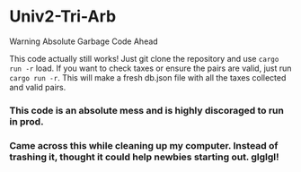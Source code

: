 # Univ2-Tri-Arb
Warning Absolute Garbage Code Ahead

This code actually still works! Just git clone the repository and use `cargo run -r` load. If you want to check taxes or ensure the pairs are valid, just run `cargo run -r`. This will make a fresh db.json file with all the taxes collected and valid pairs.
### This code is an absolute mess and is highly discoraged to run in prod.
### Came across this while cleaning up my computer. Instead of trashing it, thought it could help newbies starting out. glglgl!

